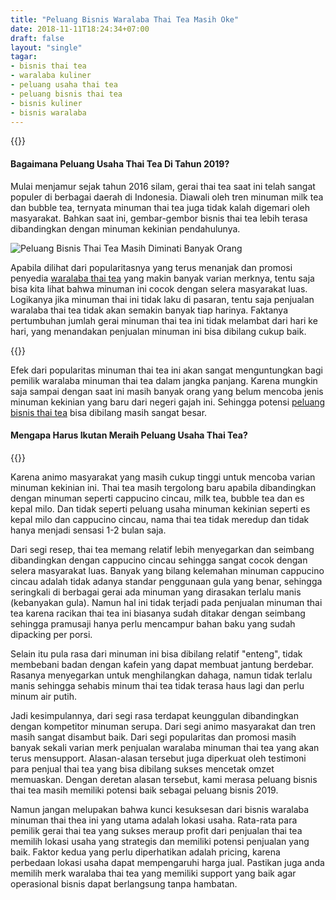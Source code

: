 ```yaml
---
title: "Peluang Bisnis Waralaba Thai Tea Masih Oke"
date: 2018-11-11T18:24:34+07:00
draft: false
layout: "single"
tagar:
- bisnis thai tea
- waralaba kuliner
- peluang usaha thai tea
- peluang bisnis thai tea
- bisnis kuliner
- bisnis waralaba
---
```


{{<adsense-responsive>}}

#### Bagaimana Peluang Usaha Thai Tea Di Tahun 2019?

Mulai menjamur sejak tahun 2016 silam, gerai thai tea saat ini telah sangat populer di berbagai daerah di Indonesia. Diawali oleh tren minuman milk tea dan bubble tea, ternyata minuman thai tea juga tidak kalah digemari oleh masyarakat. Bahkan saat ini, gembar-gembor bisnis thai tea lebih terasa dibandingkan dengan minuman kekinian pendahulunya.

![Peluang Bisnis Thai Tea Masih Diminati Banyak Orang](../peluang-bisnis-thai-tea-masih-diminati-banyak-orang.jpg)

Apabila dilihat dari popularitasnya yang terus menanjak dan promosi penyedia [waralaba thai tea](../../waralaba) yang makin banyak varian merknya, tentu saja bisa kita lihat bahwa minuman ini cocok dengan selera masyarakat luas. Logikanya jika minuman thai ini tidak laku di pasaran, tentu saja penjualan waralaba thai tea tidak akan semakin banyak tiap harinya. Faktanya pertumbuhan jumlah gerai minuman thai tea ini tidak melambat dari hari ke hari, yang menandakan penjualan minuman ini bisa dibilang cukup baik.

{{<adsense-responsive>}}

Efek dari popularitas minuman thai tea ini akan sangat menguntungkan bagi pemilik waralaba minuman thai tea dalam jangka panjang. Karena mungkin saja sampai dengan saat ini masih banyak orang yang belum mencoba jenis minuman kekinian yang baru dari negeri gajah ini. Sehingga potensi [peluang bisnis thai tea](./) bisa dibilang masih sangat besar.

#### Mengapa Harus Ikutan Meraih Peluang Usaha Thai Tea?

{{<adsense-responsive>}}

Karena animo masyarakat yang masih cukup tinggi untuk mencoba varian minuman kekinian ini. Thai tea masih tergolong baru apabila dibandingkan dengan minuman seperti cappucino cincau, milk tea, bubble tea dan es kepal milo. Dan tidak seperti peluang usaha minuman kekinian seperti es kepal milo dan cappucino cincau, nama thai tea tidak meredup dan tidak hanya menjadi sensasi 1-2 bulan saja.

Dari segi resep, thai tea memang relatif lebih menyegarkan dan seimbang dibandingkan dengan cappucino cincau sehingga sangat cocok dengan selera masyarakat luas. Banyak yang bilang kelemahan minuman cappucino cincau adalah tidak adanya standar penggunaan gula yang benar, sehingga seringkali di berbagai gerai ada minuman yang dirasakan terlalu manis (kebanyakan gula). Namun hal ini tidak terjadi pada penjualan minuman thai tea karena racikan thai tea ini biasanya sudah ditakar dengan seimbang sehingga pramusaji hanya perlu mencampur bahan baku yang sudah dipacking per porsi.

Selain itu pula rasa dari minuman ini bisa dibilang relatif "enteng", tidak membebani badan dengan kafein yang dapat membuat jantung berdebar. Rasanya menyegarkan untuk menghilangkan dahaga, namun tidak terlalu manis sehingga sehabis minum thai tea tidak terasa haus lagi dan perlu minum air putih.

Jadi kesimpulannya, dari segi rasa terdapat keunggulan dibandingkan dengan kompetitor minuman serupa. Dari segi animo masyarakat dan tren masih sangat disambut baik. Dari segi popularitas dan promosi masih banyak sekali varian merk penjualan waralaba minuman thai tea yang akan terus mensupport. Alasan-alasan tersebut juga diperkuat oleh testimoni para penjual thai tea yang bisa dibilang sukses mencetak omzet memuaskan. Dengan deretan alasan tersebut, kami merasa peluang bisnis thai tea masih memiliki potensi baik sebagai peluang bisnis 2019.

Namun jangan melupakan bahwa kunci kesuksesan dari bisnis waralaba minuman thai thea ini yang utama adalah lokasi usaha. Rata-rata para pemilik gerai thai tea yang sukses meraup profit dari penjualan thai tea memilih lokasi usaha yang strategis dan memiliki potensi penjualan yang baik. Faktor kedua yang perlu diperhatikan adalah pricing, karena perbedaan lokasi usaha dapat mempengaruhi harga jual. Pastikan juga anda memilih merk waralaba thai tea yang memiliki support yang baik agar operasional bisnis dapat berlangsung tanpa hambatan.